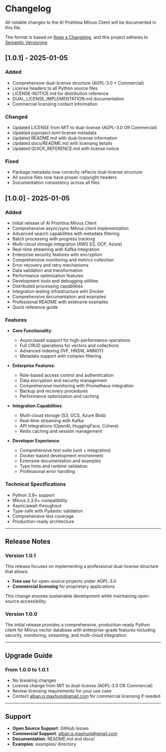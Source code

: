 # Changelog

All notable changes to the AI Prishtina Milvus Client will be documented in this file.

The format is based on [Keep a Changelog](https://keepachangelog.com/en/1.0.0/),
and this project adheres to [Semantic Versioning](https://semver.org/spec/v2.0.0.html).

## [1.0.1] - 2025-01-05

### Added
- Comprehensive dual-license structure (AGPL-3.0 + Commercial)
- License headers to all Python source files
- LICENSE-NOTICE.md for distribution reference
- DUAL_LICENSE_IMPLEMENTATION.md documentation
- Commercial licensing contact information

### Changed
- Updated LICENSE from MIT to dual-license (AGPL-3.0 OR Commercial)
- Updated pyproject.toml license metadata
- Updated README.md with dual-license information
- Updated docs/README.md with licensing details
- Updated QUICK_REFERENCE.md with license notice

### Fixed
- Package metadata now correctly reflects dual-license structure
- All source files now have proper copyright headers
- Documentation consistency across all files

## [1.0.0] - 2025-01-05

### Added
- Initial release of AI Prishtina Milvus Client
- Comprehensive async/sync Milvus client implementation
- Advanced search capabilities with metadata filtering
- Batch processing with progress tracking
- Multi-cloud storage integration (AWS S3, GCP, Azure)
- Real-time streaming with Kafka integration
- Enterprise security features with encryption
- Comprehensive monitoring and metrics collection
- Error recovery and retry mechanisms
- Data validation and transformation
- Performance optimization features
- Development tools and debugging utilities
- Distributed processing capabilities
- Integration testing infrastructure with Docker
- Comprehensive documentation and examples
- Professional README with extensive examples
- Quick reference guide

### Features
- **Core Functionality**:
  - Async/await support for high-performance operations
  - Full CRUD operations for vectors and collections
  - Advanced indexing (IVF, HNSW, ANNOY)
  - Metadata support with complex filtering

- **Enterprise Features**:
  - Role-based access control and authentication
  - Data encryption and security management
  - Comprehensive monitoring with Prometheus integration
  - Backup and recovery procedures
  - Performance optimization and caching

- **Integration Capabilities**:
  - Multi-cloud storage (S3, GCS, Azure Blob)
  - Real-time streaming with Kafka
  - API integrations (OpenAI, HuggingFace, Cohere)
  - Redis caching and session management

- **Developer Experience**:
  - Comprehensive test suite (unit + integration)
  - Docker-based development environment
  - Extensive documentation and examples
  - Type hints and runtime validation
  - Professional error handling

### Technical Specifications
- Python 3.9+ support
- Milvus 2.3.0+ compatibility
- Async/await throughout
- Type-safe with Pydantic validation
- Comprehensive test coverage
- Production-ready architecture

---

## Release Notes

### Version 1.0.1
This release focuses on implementing a professional dual-license structure that allows:
- **Free use** for open-source projects under AGPL-3.0
- **Commercial licensing** for proprietary applications

This change ensures sustainable development while maintaining open-source accessibility.

### Version 1.0.0
The initial release provides a comprehensive, production-ready Python client for Milvus vector database with enterprise-grade features including security, monitoring, streaming, and multi-cloud integration.

---

## Upgrade Guide

### From 1.0.0 to 1.0.1
- No breaking changes
- License change from MIT to dual-license (AGPL-3.0 OR Commercial)
- Review licensing requirements for your use case
- Contact alban.q.maxhuni@gmail.com for commercial licensing if needed

---

## Support

- **Open Source Support**: GitHub Issues
- **Commercial Support**: alban.q.maxhuni@gmail.com
- **Documentation**: README.md and docs/
- **Examples**: examples/ directory
